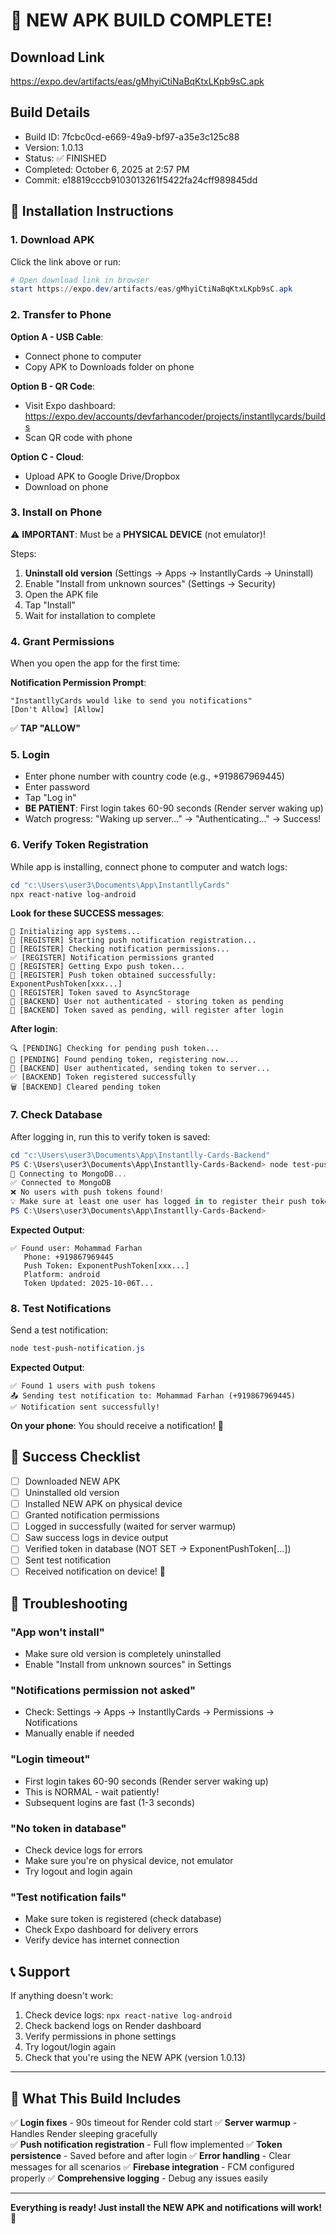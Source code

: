 # 🎉 NEW APK BUILD COMPLETE!

## Download Link
https://expo.dev/artifacts/eas/gMhyiCtiNaBqKtxLKpb9sC.apk

## Build Details
- Build ID: 7fcbc0cd-e669-49a9-bf97-a35e3c125c88
- Version: 1.0.13
- Status: ✅ FINISHED
- Completed: October 6, 2025 at 2:57 PM
- Commit: e18819cccb9103013261f5422fa24cff989845dd

## 📱 Installation Instructions

### 1. Download APK
Click the link above or run:
```powershell
# Open download link in browser
start https://expo.dev/artifacts/eas/gMhyiCtiNaBqKtxLKpb9sC.apk
```

### 2. Transfer to Phone
**Option A - USB Cable**:
- Connect phone to computer
- Copy APK to Downloads folder on phone

**Option B - QR Code**:
- Visit Expo dashboard: https://expo.dev/accounts/devfarhancoder/projects/instantllycards/builds
- Scan QR code with phone

**Option C - Cloud**:
- Upload APK to Google Drive/Dropbox
- Download on phone

### 3. Install on Phone

⚠️ **IMPORTANT**: Must be a **PHYSICAL DEVICE** (not emulator)!

Steps:
1. **Uninstall old version** (Settings → Apps → InstantllyCards → Uninstall)
2. Enable "Install from unknown sources" (Settings → Security)
3. Open the APK file
4. Tap "Install"
5. Wait for installation to complete

### 4. Grant Permissions

When you open the app for the first time:

**Notification Permission Prompt**:
```
"InstantllyCards would like to send you notifications"
[Don't Allow] [Allow]
```
✅ **TAP "ALLOW"**

### 5. Login

- Enter phone number with country code (e.g., +919867969445)
- Enter password
- Tap "Log in"
- **BE PATIENT**: First login takes 60-90 seconds (Render server waking up)
- Watch progress: "Waking up server..." → "Authenticating..." → Success!

### 6. Verify Token Registration

While app is installing, connect phone to computer and watch logs:

```powershell
cd "c:\Users\user3\Documents\App\InstantllyCards"
npx react-native log-android
```

**Look for these SUCCESS messages**:
```
🚀 Initializing app systems...
📱 [REGISTER] Starting push notification registration...
📱 [REGISTER] Checking notification permissions...
✅ [REGISTER] Notification permissions granted
📱 [REGISTER] Getting Expo push token...
🎉 [REGISTER] Push token obtained successfully: ExponentPushToken[xxx...]
💾 [REGISTER] Token saved to AsyncStorage
🔄 [BACKEND] User not authenticated - storing token as pending
💾 [BACKEND] Token saved as pending, will register after login
```

**After login**:
```
🔍 [PENDING] Checking for pending push token...
📲 [PENDING] Found pending token, registering now...
🔄 [BACKEND] User authenticated, sending token to server...
✅ [BACKEND] Token registered successfully
🗑️ [BACKEND] Cleared pending token
```

### 7. Check Database

After logging in, run this to verify token is saved:

```powershell
cd "c:\Users\user3\Documents\App\Instantlly-Cards-Backend"
PS C:\Users\user3\Documents\App\Instantlly-Cards-Backend> node test-push-notification.js
🔌 Connecting to MongoDB...
✅ Connected to MongoDB
❌ No users with push tokens found!
💡 Make sure at least one user has logged in to register their push token
PS C:\Users\user3\Documents\App\Instantlly-Cards-Backend> 
```

**Expected Output**:
```
✅ Found user: Mohammad Farhan
   Phone: +919867969445
   Push Token: ExponentPushToken[xxx...]
   Platform: android
   Token Updated: 2025-10-06T...
```

### 8. Test Notifications

Send a test notification:
```powershell
node test-push-notification.js
```

**Expected Output**:
```
✅ Found 1 users with push tokens
📤 Sending test notification to: Mohammad Farhan (+919867969445)
✅ Notification sent successfully!
```

**On your phone**: You should receive a notification! 🎉

## 🎯 Success Checklist

- [ ] Downloaded NEW APK
- [ ] Uninstalled old version
- [ ] Installed NEW APK on physical device
- [ ] Granted notification permissions
- [ ] Logged in successfully (waited for server warmup)
- [ ] Saw success logs in device output
- [ ] Verified token in database (NOT SET → ExponentPushToken[...])
- [ ] Sent test notification
- [ ] Received notification on device! 🎉

## 🔧 Troubleshooting

### "App won't install"
- Make sure old version is completely uninstalled
- Enable "Install from unknown sources" in Settings

### "Notifications permission not asked"
- Check: Settings → Apps → InstantllyCards → Permissions → Notifications
- Manually enable if needed

### "Login timeout"
- First login takes 60-90 seconds (Render server waking up)
- This is NORMAL - wait patiently!
- Subsequent logins are fast (1-3 seconds)

### "No token in database"
- Check device logs for errors
- Make sure you're on physical device, not emulator
- Try logout and login again

### "Test notification fails"
- Make sure token is registered (check database)
- Check Expo dashboard for delivery errors
- Verify device has internet connection

## 📞 Support

If anything doesn't work:
1. Check device logs: `npx react-native log-android`
2. Check backend logs on Render dashboard
3. Verify permissions in phone settings
4. Try logout/login again
5. Check that you're using the NEW APK (version 1.0.13)

---

## 🎊 What This Build Includes

✅ **Login fixes** - 90s timeout for Render cold start
✅ **Server warmup** - Handles Render sleeping gracefully  
✅ **Push notification registration** - Full flow implemented
✅ **Token persistence** - Saved before and after login
✅ **Error handling** - Clear messages for all scenarios
✅ **Firebase integration** - FCM configured properly
✅ **Comprehensive logging** - Debug any issues easily

---

**Everything is ready! Just install the NEW APK and notifications will work!** 🚀
